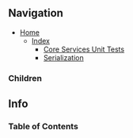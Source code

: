 #

## Navigation

* [Home](/README.md)
	* [Index](/docs/Index.md)
		* [Core Services Unit Tests](/src/CoreServicesUnitTests/README.md)
		* [Serialization](/src/CoreServices/Serialization/README.md)

### Children

## Info

### Table of Contents